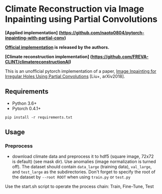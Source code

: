 # Climate Reconstruction via Image Inpainting using Partial Convolutions

**[Applied implementation] (https://github.com/naoto0804/pytorch-inpainting-with-partial-conv)**

**[Official implementation](https://github.com/NVIDIA/partialconv) is released by the authors.**

**[Climate reconstruction implementation] (https://github.com/FREVA-CLINT/climatereconstructionAI)**


This is an unofficial pytorch implementation of a paper, [Image Inpainting for Irregular Holes Using Partial Convolutions](https://arxiv.org/abs/1804.07723) [Liu+, arXiv2018].

## Requirements
- Python 3.6+
- Pytorch 0.4.1+

```
pip install -r requirements.txt
```

## Usage

### Preprocess 
- download climate data and preprocess it to hdf5 (square image, 72x72 is default) (see mask dir). Use anomalies (image normalization is turned off). The dataset should contain `data_large` (training data), `val_large`, and `test_large` as the subdirectories. Don't forget to specify the root of the dataset by `--root ROOT` when using `train.py` or `test.py`

Use the start.sh script to operate the process chain: Train, Fine-Tune, Test

